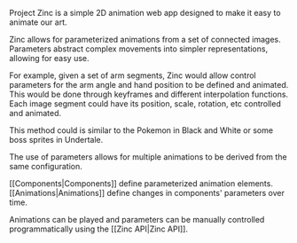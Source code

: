 Project Zinc is a simple 2D animation web app designed to make it easy to animate our art.

Zinc allows for parameterized animations from a set of connected images. Parameters abstract complex movements into simpler representations, allowing for easy use.

For example, given a set of arm segments, Zinc would allow control parameters for the arm angle and hand position to be defined and animated. This would be done through keyframes and different interpolation functions. Each image segment could have its position, scale, rotation, etc controlled and animated.

This method could is similar to the Pokemon in Black and White or some boss sprites in Undertale.

The use of parameters allows for multiple animations to be derived from the same configuration.

[[Components|Components]] define parameterized animation elements.
[[Animations|Animations]] define changes in components' parameters over time.

Animations can be played and parameters can be manually controlled programmatically using the [[Zinc API|Zinc API]].